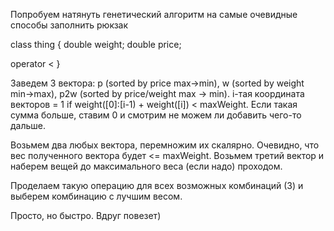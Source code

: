 Попробуем натянуть генетический алгоритм на самые очевидные способы заполнить рюкзак

class thing {
      double weight;
      double price;

operator <
}

Заведем 3 вектора: p (sorted by price max->min), w (sorted by weight min->max), p2w (sorted by price/weight max -> min).
i-тая координата векторов = 1 if weight([0]:[i-1) + weight([i]) < maxWeight. Если такая сумма больше, ставим 0 и смотрим не можем ли добавить чего-то дальше.

Возьмем два любых вектора, перемножим их скалярно. Очевидно, что вес полученного вектора будет <= maxWeight. Возьмем третий вектор и наберем вещей до максимального веса (если надо)
проходом.

Проделаем такую операцию для всех возможных комбинаций (3) и выберем комбинацию с лучшим весом.

Просто, но быстро. Вдруг повезет)